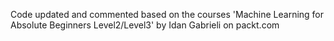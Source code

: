Code updated and commented based on the courses 'Machine Learning for Absolute Beginners Level2/Level3' by Idan Gabrieli on packt.com
